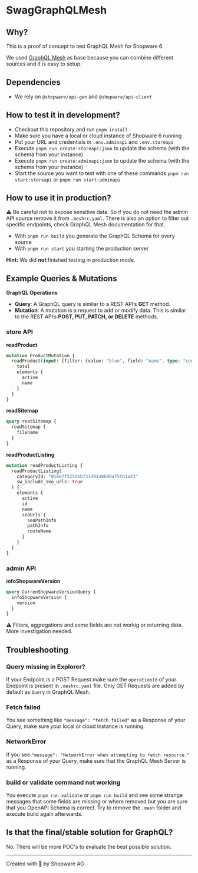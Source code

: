 # SwagGraphQLMesh

## Why?
This is a proof of concept to test GraphQL Mesh for Shopware 6.

We used [GraphQL Mesh](https://the-guild.dev/graphql/mesh/docs) as base because you can combine different sources and it is easy to setup.

## Dependencies
- We rely on `@shopware/api-gen` and `@shopware/api-client`

## How to test it in development?
- Checkout this repository and run `pnpm install`
- Make sure you have a local or cloud instance of Shopware 6 running
- Put your URL and credentials in `.env.adminapi` and `.env.storeapi`
- Execute `pnpm run create:storeapi:json` to update the schema (with the schema from your instance)
- Execute `pnpm run create:adminapi:json` to update the schema (with the schema from your instance)
- Start the source you want to test with one of these commands `pnpm run start:storeapi` or `pnpm run start:adminapi`

## How to use it in production?
:warning: Be careful not to expose sensitive data. So if you do not need the admin API source remove it from `.meshrc.yaml`. There is also an option to filter out specific endpoints, check GraphQL Mesh documentation for that.

- With `pnpm run build` you generate the GraphQL Schema for every source
- With `pnpm run start` you starting the production server  

**Hint:** We did __not__ finished testing in production mode.

## Example Queries & Mutations
**GraphQL Operations**
- **Query**: A GraphQL query is similar to a REST API’s **GET** method.
- **Mutation**: A mutation is a request to add or modify data. This is similar to the REST API’s **POST, PUT, PATCH, or DELETE** methods.

### store API

**readProduct**
```graphQL
mutation ProductMutation {
  readProduct(input: {filter: {value: "blue", field: "name", type: "contains"}}) {
    total
    elements {
      active
      name
    }
  }
}
```

**readSitemap**
```graphQL
query reatSitemap {
  readSitemap {
    filename
  }
}
```

**readProductListing**
```graphQL
mutation readProductListing {
  readProductListing(
    categoryId: "018e7f525bbb731491a9690a75fb1a23"
    sw_include_seo_urls: true
  ) {
    elements {
      active
      id
      name
      seoUrls {
        seoPathInfo
        pathInfo
        routeName
      }
    }
  }
}
```

### admin API

**infoShopwareVersion**
```graphQL
query CurrenShopwareVersionQuery {
  infoShopwareVersion {
    version
  }
}
```
:warning: Filters, aggregations and some fields are not workig or returning data. More investigation needed.

## Troubleshooting

### Query missing in Explorer?
If your Endpoint is a POST Request make sure the `operationId` of your Endpoint is present in `.meshrc.yaml` file. Only GET Requests are added by default as `Query` in GraphQL Mesh.

### Fetch failed
You see something like `"message": "fetch failed"` as a Response of your Query, make sure your local or cloud instance is running.

### NetworkError
If you see `"message": "NetworkError when attempting to fetch resource."` as a Response of your Query, make sure that the GraphQL Mesh Server is running.

### build or validate command not working
You execute `pnpm run validate` or `pnpm run build` and see some strange messages that some fields are missing or where removed but you are sure that you OpenAPI Schema is correct. Try to remove the `.mesh` folder and execute build again afterwards.

## Is that the final/stable solution for GraphQL?
No. There will be more POC's to evaluate the best possible solution.

---
Created with 💙 by Shopware AG